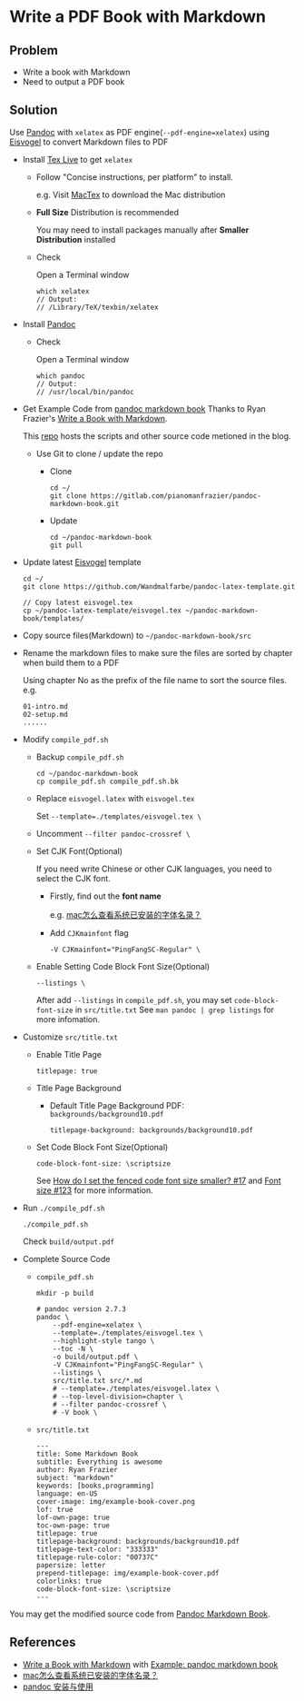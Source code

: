 # Write a PDF Book with Markdown

## Problem
* Write a book with Markdown
* Need to output a PDF book

## Solution
Use [Pandoc](https://pandoc.org/) with `xelatex` as PDF engine(`--pdf-engine=xelatex`) using [Eisvogel](https://github.com/Wandmalfarbe/pandoc-latex-template) to convert Markdown files to PDF

* Install [Tex Live](https://tug.org/texlive/) to get `xelatex`

  * Follow "Concise instructions, per platform" to install.

    e.g. Visit [MacTex](https://tug.org/mactex/) to download the Mac distribution

  * **Full Size** Distribution is recommended

    You may need to install packages manually after **Smaller Distribution** installed

  * Check

    Open a Terminal window    

    ```
    which xelatex
    // Output:
    // /Library/TeX/texbin/xelatex
    ```

* Install [Pandoc](https://pandoc.org/)

  * Check

    Open a Terminal window

    ```
    which pandoc
    // Output:
    // /usr/local/bin/pandoc
    ```

* Get Example Code from [pandoc markdown book](https://gitlab.com/pianomanfrazier/pandoc-markdown-book)
  Thanks to Ryan Frazier's [Write a Book with Markdown](https://pianomanfrazier.com/post/write-a-book-with-markdown/).

  This [repo](https://gitlab.com/pianomanfrazier/pandoc-markdown-book) hosts the scripts and other source code metioned in the blog.

  * Use Git to clone / update the repo


    * Clone

      ```
      cd ~/
      git clone https://gitlab.com/pianomanfrazier/pandoc-markdown-book.git
      ```

    * Update

      ```
      cd ~/pandoc-markdown-book
      git pull
      ```

* Update latest [Eisvogel](https://github.com/Wandmalfarbe/pandoc-latex-template) template

  ```
  cd ~/
  git clone https://github.com/Wandmalfarbe/pandoc-latex-template.git
  ```

  ```
  // Copy latest eisvogel.tex
  cp ~/pandoc-latex-template/eisvogel.tex ~/pandoc-markdown-book/templates/
  ```

* Copy source files(Markdown) to `~/pandoc-markdown-book/src`

* Rename the markdown files to make sure the files are sorted by chapter when build them to a PDF

  Using chapter No as the prefix of the file name to sort the source files.
  e.g.
  ```
  01-intro.md
  02-setup.md
  ......
  ```

* Modify `compile_pdf.sh`

  * Backup `compile_pdf.sh`

    ```
    cd ~/pandoc-markdown-book
    cp compile_pdf.sh compile_pdf.sh.bk
    ```

  * Replace `eisvogel.latex` with `eisvogel.tex`

    Set `--template=./templates/eisvogel.tex \`

  * Uncomment `--filter pandoc-crossref \`

  * Set CJK Font(Optional)

    If you need write Chinese or other CJK languages, you need to select the CJK font.

    * Firstly, find out the **font name**

      e.g. [mac怎么查看系统已安装的字体名录？](https://www.zhihu.com/question/21686333/answer/618481248)

    * Add `CJKmainfont` flag

      ```
      -V CJKmainfont="PingFangSC-Regular" \
      ```

  * Enable Setting Code Block Font Size(Optional)

    ```
    --listings \
    ```

    After add `--listings` in `compile_pdf.sh`, you may set `code-block-font-size` in `src/title.txt`
    See `man pandoc | grep listings` for more infomation.

* Customize `src/title.txt`

  * Enable Title Page

    ```
    titlepage: true
    ```

  * Title Page Background

    * Default Title Page Background PDF: `backgrounds/background10.pdf`

      ```
      titlepage-background: backgrounds/background10.pdf
      ```
  * Set Code Block Font Size(Optional)

    ```
    code-block-font-size: \scriptsize
    ```

    See [How do I set the fenced code font size smaller? #17](https://github.com/Wandmalfarbe/pandoc-latex-template/issues/17) and [Font size #123](https://github.com/Wandmalfarbe/pandoc-latex-template/issues/123) for more information.

* Run `./compile_pdf.sh`

  ```
  ./compile_pdf.sh
  ```

  Check `build/output.pdf`

* Complete Source Code

  * `compile_pdf.sh`

    ```
    mkdir -p build

    # pandoc version 2.7.3
    pandoc \
        --pdf-engine=xelatex \
        --template=./templates/eisvogel.tex \
        --highlight-style tango \
        --toc -N \
        -o build/output.pdf \
        -V CJKmainfont="PingFangSC-Regular" \
        --listings \
        src/title.txt src/*.md
        # --template=./templates/eisvogel.latex \
        # --top-level-division=chapter \
        # --filter pandoc-crossref \
        # -V book \
    ```

  * `src/title.txt`

    ```
    ---
    title: Some Markdown Book
    subtitle: Everything is awesome
    author: Ryan Frazier
    subject: "markdown"
    keywords: [books,programming]
    language: en-US
    cover-image: img/example-book-cover.png
    lof: true
    lof-own-page: true
    toc-own-page: true
    titlepage: true
    titlepage-background: backgrounds/background10.pdf
    titlepage-text-color: "333333"
    titlepage-rule-color: "00737C"
    papersize: letter
    prepend-titlepage: img/example-book-cover.pdf
    colorlinks: true
    code-block-font-size: \scriptsize
    ---
    ```

You may get the modified source code from [Pandoc Markdown Book](https://github.com/northbright/pandoc-markdown-book).

## References
* [Write a Book with Markdown](https://pianomanfrazier.com/post/write-a-book-with-markdown/) with [Example: pandoc markdown book](https://gitlab.com/pianomanfrazier/pandoc-markdown-book)
* [mac怎么查看系统已安装的字体名录？](https://www.zhihu.com/question/21686333/answer/618481248)
* [pandoc 安装与使用](https://zhuanlan.zhihu.com/p/258912543)
